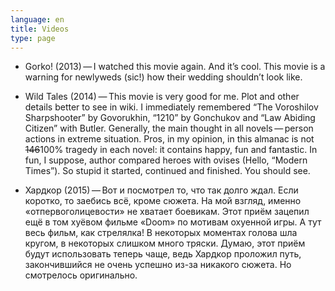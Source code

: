 ```yaml
---
language: en
title: Videos
type: page
---
```


- Gorko! (2013) — I watched this movie again. And it’s cool. This movie is a warning for newlyweds
  (sic!) how their wedding shouldn’t look like.

- Wild Tales (2014) — This movie is very good for me. Plot and other details better to see in wiki.
  I immediately remembered “The Voroshilov Sharpshooter” by Govorukhin, “1210” by Gonchukov and “Law
  Abiding Citizen” with Butler. Generally, the main thought in all novels — person actions in
  extreme situation. Pros, in my opinion, in this almanac is not ~~146~~100% tragedy in each novel:
  it contains happy, fun and fantastic. In fun, I suppose, author compared heroes with ovises
  (Hello, “Modern Times”). So stupid it started, continued and finished. You should see.

- Хардкор (2015) — Вот и&nbsp;посмотрел то, что так долго ждал. Если коротко, то&nbsp;заебись всё,
  кроме сюжета. На&nbsp;мой взгляд, именно &laquo;отпервоголицевости&raquo; не&nbsp;хватает
  боевикам. Этот приём зацепил ещё в&nbsp;том хуёвом фильме &laquo;Doom&raquo; по&nbsp;мотивам
  охуенной игры. А&nbsp;тут весь фильм, как стрелялка! В&nbsp;некоторых моментах голова шла кругом,
  в&nbsp;некоторых слишком много тряски. Думаю, этот приём будут использовать теперь чаще, ведь
  Хардкор проложил путь, закончившийся не&nbsp;очень успешно <nobr>из-за</nobr> никакого сюжета. Но
  смотрелось оригинально.
